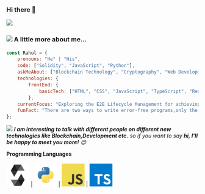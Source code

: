 ### Hi there 👋
![](https://user-images.githubusercontent.com/22107794/139580686-887df369-edb8-4bc8-b607-4fbf6d7e4866.gif)

### <img src="https://media.giphy.com/media/VgCDAzcKvsR6OM0uWg/giphy.gif" width="50"> A little more about me...

```javascript
const Rahul = {
    pronouns: "He" | "His",
    code: ["Solidity", "JavaScript", "Python"],
    askMeAbout: ["Blockchain Technology", "Cryptography", "Web Development"],
    technologies: {
        frontEnd: {
            basicTech: ["HTML", "CSS", "JavaScript", "TypeScript", "ReactJs", "NextJs"]
        },
    currentFocus: "Exploring the E2E Lifecycle Management for achieving a Net-Zero Transition through Blockchain Technology.",
    funFact: "There are two ways to write error-free programs,only the third one works"
};
```
<img src="https://media.giphy.com/media/LnQjpWaON8nhr21vNW/giphy.gif" width="60"> <em><b>I am interesting to talk with different people on different new technologies like Blockchain,Development etc.</b> so if you want to say <b>hi, I'll be happy to meet you more!</b> 😊</em>

**Programming Languages**
<br><br><img title="solidity" alt="solidity" width="60px" src="https://raw.githubusercontent.com/github/explore/master/topics/solidity/solidity.png"> | 
<img title="Python" alt="Python" width="60px" src="https://raw.githubusercontent.com/github/explore/master/topics/python/python.png" /> | 
<img alt="JS" title="JavaScript" width="60px" src="https://raw.githubusercontent.com/github/explore/master/topics/javascript/javascript.png"> | 
<img alt="TS" title="TypeScript" width="60px" src="https://raw.githubusercontent.com/github/explore/master/topics/typescript/typescript.png">  

